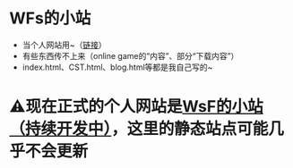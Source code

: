 # WFs的小站
+ 当个人网站用~（[链接](https://wfs-2022.github.io)）
+ 有些东西传不上来（online game的“内容”、部分“下载内容”）
+ index.html、CST.html、blog.html等都是我自己写的~
# ⚠现在正式的个人网站是[WsF的小站（持续开发中）](http://101.43.27.215/)，这里的静态站点可能几乎不会更新
